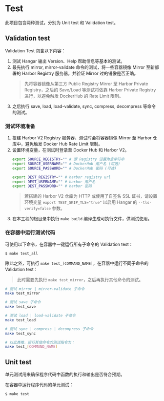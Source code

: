 # Test

此项目包含两种测试，分别为 Unit test 和 Validation test。

## Validation test

Validation Test 包含以下内容：
1. 测试 Hangar 输出 Version、Help 帮助信息等基本的测试。
1. 最先执行 mirror, mirror-validate 命令的测试，将一些容器镜像 Mirror 至新部署的 Harbor Registry 服务器，并验证 Mirror 过的镜像是否正确。
    > 先将容器镜像从第三方 Public Registry Mirror 至 Harbor Private Registry，之后的 Save/Load 等测试将依靠 Harbor Private Registry 进行，以避免触发 DockerHub 的 Rate Limit 限制。
1. 之后执行 save, load, load-validate, sync, compress, decompress 等命令的测试。

### 测试环境准备

1. 搭建 Harbor V2 Registry 服务器，测试时会将容器镜像 Mirror 至 Harbor 仓库中，避免触发 Docker Hub Rate Limit 限制。
1. 设置环境变量，在测试时登录至 Docker Hub 和 Harbor V2。
    ```sh
    export SOURCE_REGISTRY="" # 源 Registry 设置为空字符串
    export SOURCE_USERNAME="" # DockerHub 用户名 (可选)
    export SOURCE_PASSWORD="" # DockerHub 密码 (可选)

    export DEST_REGISTRY="" # harbor registry url
    export DEST_USERNAME="" # harbor 用户名
    export DEST_PASSWORD="" # harbor 密码
    ```
    > 若搭建的 Harbor V2 仓库为 HTTP 或使用了自签名 SSL 证书，请设置环境变量
    > `export TEST_SKIP_TLS="true"` 以启用 Hangar 的 `--tls-verify=false` 参数。
1. 在本工程的根目录中执行 `make build` 编译生成可执行文件，供测试使用。

### 在容器中运行测试代码

可使用以下命令，在容器中一键运行所有子命令的 Validation test：

```console
$ make test_all
```

除此之外，可执行 `make test_[COMMAND_NAME]`，在容器中运行不同子命令的 Validation test：

> 此时需要先执行 `make test_mirror`，之后再执行其他命令的测试。

```sh
# 测试 mirror | mirror-validate 子命令
make test_mirror

# 测试 save 子命令
make test_save

# 测试 load | load-validate 子命令
make test_load

# 测试 sync | compress | decompress 子命令
make test_sync

# 以此类推，运行其他命令的测试指令为：
make test_[COMMAND_NAME]
```

## Unit test

单元测试用来确保程序代码中函数的执行和输出是否符合预期。

在容器中运行程序代码的单元测试：

```console
$ make test
```
